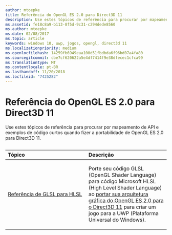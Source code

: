 ```yaml
---
author: mtoepke
title: Referência do OpenGL ES 2.0 para Direct3D 11
description: Use estes tópicos de referência para procurar por mapeamento de API e exemplos de código curtos quando fizer a portabilidade de OpenGL ES 2.0 para Direct3D 11.
ms.assetid: fe18c8a9-b113-8f5d-9c31-c294dede8560
ms.author: mtoepke
ms.date: 02/08/2017
ms.topic: article
keywords: windows 10, uwp, jogos, opengl, direct3d 11
ms.localizationpriority: medium
ms.openlocfilehash: 14259fb6949eaa100d51fbdbda6f96bd07a4fa80
ms.sourcegitcommit: cbe7cf620622a5e4df7414f9e38dfecec1cfca99
ms.translationtype: MT
ms.contentlocale: pt-BR
ms.lasthandoff: 11/20/2018
ms.locfileid: "7425282"
---
```

# <a name="opengl-es-20-to-direct3d-11-reference"></a>Referência do OpenGL ES 2.0 para Direct3D 11



Use estes tópicos de referência para procurar por mapeamento de API e exemplos de código curtos quando fizer a portabilidade de OpenGL ES 2.0 para Direct3D 11.
## 
<table>
<colgroup>
<col width="50%" />
<col width="50%" />
</colgroup>
<thead>
<tr class="header">
<th align="left">Tópico</th>
<th align="left">Descrição</th>
</tr>
</thead>
<tbody>
<tr class="odd">
<td align="left"><p><a href="glsl-to-hlsl-reference.md">Referência de GLSL para HLSL</a></p></td>
<td align="left"><p>Porte seu código GLSL (OpenGL Shader Language) para código Microsoft HLSL (High Level Shader Language) ao <a href="port-from-opengl-es-2-0-to-directx-11-1.md">portar sua arquitetura gráfica do OpenGL ES 2.0 para o Direct3D 11</a> para criar um jogo para a UWP (Plataforma Universal do Windows).</p></td>
</tr>
</tbody>
</table>

 

 

 




